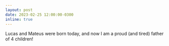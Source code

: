 ```yaml
---
layout: post
date: 2023-02-25 12:00:00-0300
inline: true
---
```


Lucas and Mateus were born today, and now I am a proud (and tired) father of 4 children! 